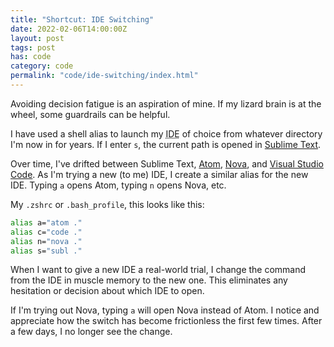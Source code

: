 ```yaml
---
title: "Shortcut: IDE Switching"
date: 2022-02-06T14:00:00Z
layout: post
tags: post
has: code
category: code
permalink: "code/ide-switching/index.html"
---
```


Avoiding decision fatigue is an aspiration of mine. If my lizard brain is at the wheel, some guardrails can be helpful.

I have used a shell alias to launch my <abbr title="Integrated Development Environment">IDE</abbr> of choice from whatever directory I'm now in for years. If I enter `s`, the current path is opened in [Sublime Text](https://www.sublimetext.com/).

Over time, I've drifted between Sublime Text, [Atom](https://atom.io/), [Nova](https://nova.app/), and [Visual Studio Code](https://code.visualstudio.com/). As I'm trying a new (to me) IDE, I create a similar alias for the new IDE. Typing `a` opens Atom, typing `n` opens Nova, etc.

My `.zshrc` or `.bash_profile`, this looks like this:

```bash
alias a="atom ."
alias c="code ."
alias n="nova ."
alias s="subl ."
```

When I want to give a new IDE a real-world trial, I change the command from the IDE in muscle memory to the new one. This eliminates any hesitation or decision about which IDE to open.

If I'm trying out Nova, typing `a` will open Nova instead of Atom. I notice and appreciate how the switch has become frictionless the first few times. After a few days, I no longer see the change.
